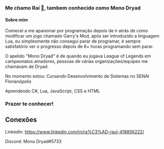 ### Me chamo Raí 👋, tambem conhecido como Mono Dryad
#### Sobre mim

Comecei a me apaixonar por programação depois de ir atrás de como modificar um jogo chamado Garry's Mod, após ser introduzido a linguagem Lua, eu simplesmente não consegui parar de programar, é sempre satisfatório ver o progresso depois de 6+ horas programando sem parar.

O apelido "Mono Dryad" é de quando eu jogava League of Legends em campeonatos amadores, pessoas de várias organizações/equipes me chamavam de Dryad.

No momento estou:
Cursando Desenvolvimento de Sistemas no SENAI Florianópolis

Aprendendo C#, Lua, JavaScript, CSS e HTML

### Prazer te conhecer!

## Conexões
Linkedin: https://www.linkedin.com/in/ra%C3%AD-raul-418856222/

Discord: Mono Dryad#5733

